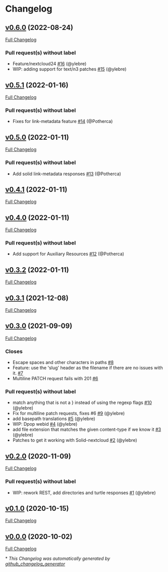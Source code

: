 # Changelog

## [v0.6.0](https://github.com/pdsinterop/php-solid-crud/tree/v0.6.0) (2022-08-24)

[Full Changelog](https://github.com/pdsinterop/php-solid-crud/compare/v0.6.0...v0.6.0)

### Pull request(s) without label

- Feature/nextcloud24 [\#16](https://github.com/pdsinterop/php-solid-crud/pull/16) (@ylebre)
- WIP: adding support for text/n3 patches [\#15](https://github.com/pdsinterop/php-solid-crud/pull/15) (@ylebre)

## [v0.5.1](https://github.com/pdsinterop/php-solid-crud/tree/v0.5.1) (2022-01-16)

[Full Changelog](https://github.com/pdsinterop/php-solid-crud/compare/v0.5.0...v0.5.1)

### Pull request(s) without label

- Fixes  for link-metadata feature [\#14](https://github.com/pdsinterop/php-solid-crud/pull/14) (@Potherca)

## [v0.5.0](https://github.com/pdsinterop/php-solid-crud/tree/v0.5.0) (2022-01-11)

[Full Changelog](https://github.com/pdsinterop/php-solid-crud/compare/v0.4.1...v0.5.0)

### Pull request(s) without label

- Add solid link-metadata responses [\#13](https://github.com/pdsinterop/php-solid-crud/pull/13) (@Potherca)

## [v0.4.1](https://github.com/pdsinterop/php-solid-crud/tree/v0.4.1) (2022-01-11)

[Full Changelog](https://github.com/pdsinterop/php-solid-crud/compare/v0.4.0...v0.4.1)

## [v0.4.0](https://github.com/pdsinterop/php-solid-crud/tree/v0.4.0) (2022-01-11)

[Full Changelog](https://github.com/pdsinterop/php-solid-crud/compare/v0.3.2...v0.4.0)

### Pull request(s) without label

- Add support for Auxiliary Resources [\#12](https://github.com/pdsinterop/php-solid-crud/pull/12) (@Potherca)

## [v0.3.2](https://github.com/pdsinterop/php-solid-crud/tree/v0.3.2) (2022-01-11)

[Full Changelog](https://github.com/pdsinterop/php-solid-crud/compare/v0.3.1...v0.3.2)

## [v0.3.1](https://github.com/pdsinterop/php-solid-crud/tree/v0.3.1) (2021-12-08)

[Full Changelog](https://github.com/pdsinterop/php-solid-crud/compare/v0.3.0...v0.3.1)

## [v0.3.0](https://github.com/pdsinterop/php-solid-crud/tree/v0.3.0) (2021-09-09)

[Full Changelog](https://github.com/pdsinterop/php-solid-crud/compare/v0.2.0...v0.3.0)

### Closes

- Escape spaces and other characters in paths [\#8](https://github.com/pdsinterop/php-solid-crud/issues/8)
- Feature: use the 'slug' header as the filename if there are no issues with it. [\#7](https://github.com/pdsinterop/php-solid-crud/issues/7)
- Multiline PATCH request fails with 201 [\#6](https://github.com/pdsinterop/php-solid-crud/issues/6)

### Pull request(s) without label

- match anything that is not a } instead of using the regexp flags [\#10](https://github.com/pdsinterop/php-solid-crud/pull/10) (@ylebre)
- Fix for multiline patch requests, fixes \#6 [\#9](https://github.com/pdsinterop/php-solid-crud/pull/9) (@ylebre)
- add basepath translations [\#5](https://github.com/pdsinterop/php-solid-crud/pull/5) (@ylebre)
- WIP: Dpop webid [\#4](https://github.com/pdsinterop/php-solid-crud/pull/4) (@ylebre)
- add file extension that matches the given content-type if we know it [\#3](https://github.com/pdsinterop/php-solid-crud/pull/3) (@ylebre)
- Patches to get it working with Solid-nextcloud [\#2](https://github.com/pdsinterop/php-solid-crud/pull/2) (@ylebre)

## [v0.2.0](https://github.com/pdsinterop/php-solid-crud/tree/v0.2.0) (2020-11-09)

[Full Changelog](https://github.com/pdsinterop/php-solid-crud/compare/v0.1.0...v0.2.0)

### Pull request(s) without label

- WIP: rework REST, add directories and turtle responses [\#1](https://github.com/pdsinterop/php-solid-crud/pull/1) (@ylebre)

## [v0.1.0](https://github.com/pdsinterop/php-solid-crud/tree/v0.1.0) (2020-10-15)

[Full Changelog](https://github.com/pdsinterop/php-solid-crud/compare/v0.0.0...v0.1.0)

## [v0.0.0](https://github.com/pdsinterop/php-solid-crud/tree/v0.0.0) (2020-10-02)

[Full Changelog](https://github.com/pdsinterop/php-solid-crud/compare/47466e6e54e6a537afcde8785df0c1bd1f357a4b...v0.0.0)



\* *This Changelog was automatically generated by [github_changelog_generator](https://github.com/github-changelog-generator/github-changelog-generator)*
